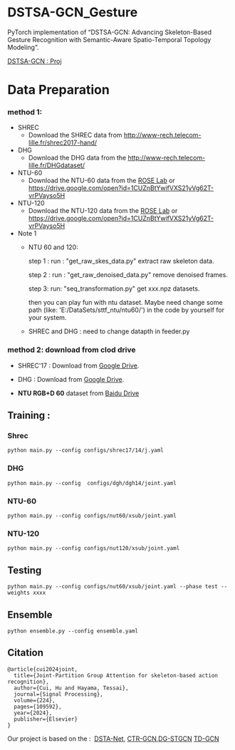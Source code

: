 # DSTSA-GCN_Gesture

PyTorch implementation of “DSTSA-GCN: Advancing Skeleton-Based Gesture Recognition with Semantic-Aware Spatio-Temporal Topology Modeling”.

[DSTSA-GCN : Proj](https://hucui2022.github.io/dstsa_gcn/)

# Data Preparation

### method 1:

- SHREC
  - Download the SHREC data from http://www-rech.telecom-lille.fr/shrec2017-hand/
- DHG
  - Download the DHG data from the http://www-rech.telecom-lille.fr/DHGdataset/
- NTU-60
  - Download the NTU-60 data from the [ROSE Lab](https://rose1.ntu.edu.sg/dataset/actionRecognition/) or https://drive.google.com/open?id=1CUZnBtYwifVXS21yVg62T-vrPVayso5H
- NTU-120
  - Download the NTU-120 data from the  [ROSE Lab](https://rose1.ntu.edu.sg/dataset/actionRecognition/) or https://drive.google.com/open?id=1CUZnBtYwifVXS21yVg62T-vrPVayso5H
- Note 1
  - NTU 60 and 120: 
    
    step 1 : run :  "get_raw_skes_data.py" extract raw skeleton data.  
    
    step 2 : run :   "get_raw_denoised_data.py" remove denoised frames.  
    
    step 3: run:  "seq_transformation.py" get   xxx.npz datasets.  
    
    then you can play fun with ntu dataset.   Maybe need change some path (like: 'E:/DataSets/sttf_ntu/ntu60/') in the code by yourself for your system. 
  
  - SHREC and DHG :  need to change datapth in feeder.py 

### method 2:  download from clod drive

- SHREC'17 : Download from [Google Drive](https://drive.google.com/file/d/1lhbbR22QcJWGT4NpOvypqx-euQ6bkwVd/view?usp=sharing).

- DHG : Download from [Google Drive](https://drive.google.com/file/d/1GIM3qQRrfHzZbRusXpcrakWQR2n31t86/view?usp=sharing).

- **NTU RGB+D 60** dataset from [Baidu Drive](https://pan.baidu.com/s/16WmFFkGwZM6be93L376WUQ?pwd=TDGC) 

## Training :

### Shrec

```
python main.py --config configs/shrec17/14/j.yaml 
```

### DHG

```
python main.py --config  configs/dgh/dgh14/joint.yaml
```

### NTU-60

```
python main.py --config configs/nut60/xsub/joint.yaml
```

### NTU-120

```
python main.py --config configs/nut120/xsub/joint.yaml
```



## Testing

```
python main.py --config configs/nut60/xsub/joint.yaml --phase test --weights xxxx
```

## Ensemble

```
python ensemble.py --config ensemble.yaml
```



## Citation

```
@article{cui2024joint,
  title={Joint-Partition Group Attention for skeleton-based action recognition},
  author={Cui, Hu and Hayama, Tessai},
  journal={Signal Processing},
  volume={224},
  pages={109592},
  year={2024},
  publisher={Elsevier}
}
```

Our project is based on the :  [DSTA-Net](https://github.com/lshiwjx/DSTA-Net), [CTR-GCN](https://github.com/Uason-Chen/CTR-GCN),[DG-STGCN](https://github.com/kennymckormick/pyskl/blob/main/configs/dgstgcn/README.md) [TD-GCN](https://github.com/liujf69/TD-GCN-Gesture)
